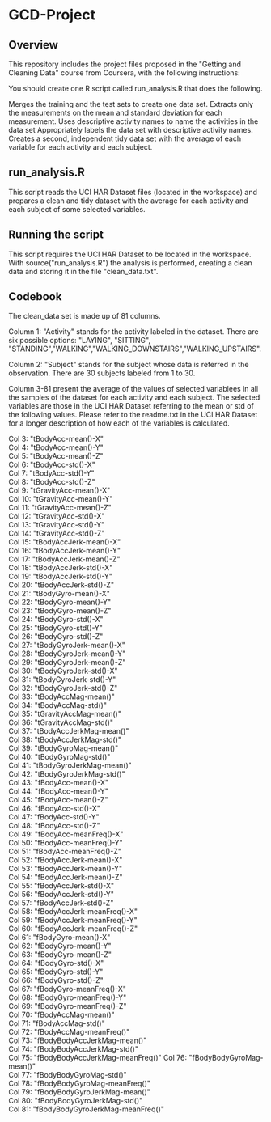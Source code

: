 GCD-Project
===========

Overview
-------------
This repository includes the project files proposed in the "Getting and Cleaning Data" course from Coursera, with the following instructions:

You should create one R script called run_analysis.R that does the following.

Merges the training and the test sets to create one data set.
Extracts only the measurements on the mean and standard deviation for each measurement.
Uses descriptive activity names to name the activities in the data set
Appropriately labels the data set with descriptive activity names.
Creates a second, independent tidy data set with the average of each variable for each activity and each subject.


run_analysis.R
---------
This script reads the UCI HAR Dataset files (located in the workspace) and prepares a clean and tidy dataset with the  average for each activity and each subject of some selected variables.


Running the script 
---------
This script requires the UCI HAR Dataset to be located in the workspace. With source("run_analysis.R") the analysis is performed, creating a clean data and storing it in the file "clean_data.txt".

Codebook
--------
The clean_data set is made up of 81 columns.

Column 1: "Activity" stands for the activity labeled in the dataset. There are six possible options:
 "LAYING", "SITTING", "STANDING","WALKING","WALKING_DOWNSTAIRS","WALKING_UPSTAIRS".
 
Column 2: "Subject" stands for the subject whose data is referred in the observation. There are 30 subjects labeled from 1 to 30.

Column 3-81 present the average of the values of selected variablees in all the samples of the dataset for each activity and each subject. The selected variables are those in the UCI HAR Dataset referring to the mean or std of the following values. Please refer to the readme.txt in the UCI HAR Dataset for a longer description of how each of the variables is calculated.

 Col 3: "tBodyAcc-mean()-X"              
 Col 4: "tBodyAcc-mean()-Y"              
 Col 5: "tBodyAcc-mean()-Z"              
 Col 6: "tBodyAcc-std()-X"               
 Col 7: "tBodyAcc-std()-Y"               
 Col 8: "tBodyAcc-std()-Z"               
 Col 9: "tGravityAcc-mean()-X"           
 Col 10: "tGravityAcc-mean()-Y"           
 Col 11: "tGravityAcc-mean()-Z"           
 Col 12: "tGravityAcc-std()-X"            
 Col 13: "tGravityAcc-std()-Y"            
 Col 14: "tGravityAcc-std()-Z"            
 Col 15: "tBodyAccJerk-mean()-X"          
 Col 16: "tBodyAccJerk-mean()-Y"          
 Col 17: "tBodyAccJerk-mean()-Z"          
 Col 18: "tBodyAccJerk-std()-X"           
 Col 19: "tBodyAccJerk-std()-Y"           
 Col 20: "tBodyAccJerk-std()-Z"           
 Col 21: "tBodyGyro-mean()-X"             
 Col 22: "tBodyGyro-mean()-Y"             
Col 23: "tBodyGyro-mean()-Z"             
Col 24: "tBodyGyro-std()-X"              
Col 25: "tBodyGyro-std()-Y"              
Col 26: "tBodyGyro-std()-Z"              
Col 27: "tBodyGyroJerk-mean()-X"         
Col 28: "tBodyGyroJerk-mean()-Y"         
Col 29: "tBodyGyroJerk-mean()-Z"         
Col 30: "tBodyGyroJerk-std()-X"          
Col 31: "tBodyGyroJerk-std()-Y"          
Col 32: "tBodyGyroJerk-std()-Z"          
Col 33: "tBodyAccMag-mean()"             
Col 34: "tBodyAccMag-std()"              
Col 35: "tGravityAccMag-mean()"          
Col 36: "tGravityAccMag-std()"           
Col 37: "tBodyAccJerkMag-mean()"         
Col 38: "tBodyAccJerkMag-std()"          
Col 39: "tBodyGyroMag-mean()"            
Col 40: "tBodyGyroMag-std()"             
Col 41: "tBodyGyroJerkMag-mean()"        
Col 42: "tBodyGyroJerkMag-std()"         
Col 43: "fBodyAcc-mean()-X"              
Col 44: "fBodyAcc-mean()-Y"              
Col 45: "fBodyAcc-mean()-Z"              
Col 46: "fBodyAcc-std()-X"               
Col 47: "fBodyAcc-std()-Y"               
Col 48: "fBodyAcc-std()-Z"               
Col 49: "fBodyAcc-meanFreq()-X"          
Col 50: "fBodyAcc-meanFreq()-Y"          
Col 51: "fBodyAcc-meanFreq()-Z"          
Col 52: "fBodyAccJerk-mean()-X"          
Col 53: "fBodyAccJerk-mean()-Y"          
Col 54: "fBodyAccJerk-mean()-Z"          
Col 55: "fBodyAccJerk-std()-X"           
Col 56: "fBodyAccJerk-std()-Y"           
Col 57: "fBodyAccJerk-std()-Z"           
Col 58: "fBodyAccJerk-meanFreq()-X"      
Col 59: "fBodyAccJerk-meanFreq()-Y"      
Col 60: "fBodyAccJerk-meanFreq()-Z"      
Col 61: "fBodyGyro-mean()-X"             
Col 62: "fBodyGyro-mean()-Y"             
Col 63: "fBodyGyro-mean()-Z"             
Col 64: "fBodyGyro-std()-X"              
Col 65: "fBodyGyro-std()-Y"              
Col 66: "fBodyGyro-std()-Z"              
Col 67: "fBodyGyro-meanFreq()-X"         
Col 68: "fBodyGyro-meanFreq()-Y"         
Col 69: "fBodyGyro-meanFreq()-Z"         
Col 70: "fBodyAccMag-mean()"             
Col 71: "fBodyAccMag-std()"              
Col 72: "fBodyAccMag-meanFreq()"         
Col 73: "fBodyBodyAccJerkMag-mean()"     
Col 74: "fBodyBodyAccJerkMag-std()"      
Col 75: "fBodyBodyAccJerkMag-meanFreq()" 
Col 76: "fBodyBodyGyroMag-mean()"        
Col 77: "fBodyBodyGyroMag-std()"         
Col 78: "fBodyBodyGyroMag-meanFreq()"    
Col 79: "fBodyBodyGyroJerkMag-mean()"    
Col 80: "fBodyBodyGyroJerkMag-std()"     
Col 81: "fBodyBodyGyroJerkMag-meanFreq()"



 
